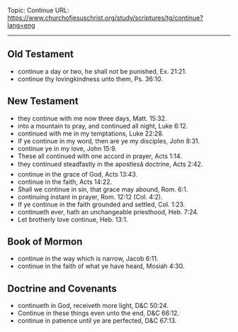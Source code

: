 Topic: Continue
URL: https://www.churchofjesuschrist.org/study/scriptures/tg/continue?lang=eng

---

## Old Testament

- continue a day or two, he shall not be punished, Ex. 21:21.
- continue thy lovingkindness unto them, Ps. 36:10.

## New Testament

- they continue with me now three days, Matt. 15:32.
- into a mountain to pray, and continued all night, Luke 6:12.
- continued with me in my temptations, Luke 22:28.
- If ye continue in my word, then are ye my disciples, John 8:31.
- continue ye in my love, John 15:9.
- These all continued with one accord in prayer, Acts 1:14.
- they continued steadfastly in the apostlesâ doctrine, Acts 2:42.
- continue in the grace of God, Acts 13:43.
- continue in the faith, Acts 14:22.
- Shall we continue in sin, that grace may abound, Rom. 6:1.
- continuing instant in prayer, Rom. 12:12 (Col. 4:2).
- If ye continue in the faith grounded and settled, Col. 1:23.
- continueth ever, hath an unchangeable priesthood, Heb. 7:24.
- Let brotherly love continue, Heb. 13:1.

## Book of Mormon

- continue in the way which is narrow, Jacob 6:11.
- continue in the faith of what ye have heard, Mosiah 4:30.

## Doctrine and Covenants

- continueth in God, receiveth more light, D&C 50:24.
- Continue in these things even unto the end, D&C 66:12.
- continue in patience until ye are perfected, D&C 67:13.

